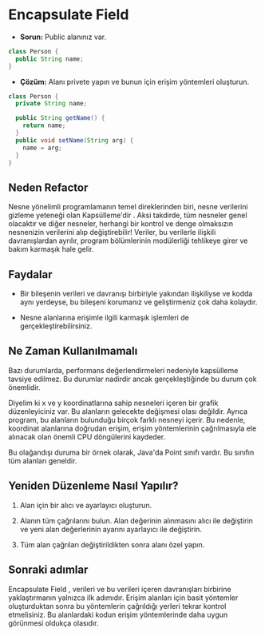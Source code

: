# Encapsulate Field

- **Sorun:** Public alanınız var.

```Java
class Person {
  public String name;
}
```

- **Çözüm:** Alanı privete yapın ve bunun için erişim yöntemleri oluşturun.

```Java
class Person {
  private String name;

  public String getName() {
    return name;
  }
  public void setName(String arg) {
    name = arg;
  }
}
```

## Neden Refactor

Nesne yönelimli programlamanın temel direklerinden biri, nesne verilerini gizleme yeteneği olan Kapsülleme'dir . Aksi takdirde, tüm nesneler genel olacaktır ve diğer nesneler, herhangi bir kontrol ve denge olmaksızın nesnenizin verilerini alıp değiştirebilir! Veriler, bu verilerle ilişkili davranışlardan ayrılır, program bölümlerinin modülerliği tehlikeye girer ve bakım karmaşık hale gelir.

## Faydalar

- Bir bileşenin verileri ve davranışı birbiriyle yakından ilişkiliyse ve kodda aynı yerdeyse, bu bileşeni korumanız ve geliştirmeniz çok daha kolaydır.

- Nesne alanlarına erişimle ilgili karmaşık işlemleri de gerçekleştirebilirsiniz.

## Ne Zaman Kullanılmamalı

Bazı durumlarda, performans değerlendirmeleri nedeniyle kapsülleme tavsiye edilmez. Bu durumlar nadirdir ancak gerçekleştiğinde bu durum çok önemlidir.

Diyelim ki x ve y koordinatlarına sahip nesneleri içeren bir grafik düzenleyiciniz var. Bu alanların gelecekte değişmesi olası değildir. Ayrıca program, bu alanların bulunduğu birçok farklı nesneyi içerir. Bu nedenle, koordinat alanlarına doğrudan erişim, erişim yöntemlerinin çağrılmasıyla ele alınacak olan önemli CPU döngülerini kaydeder.

Bu olağandışı duruma bir örnek olarak, Java'da Point sınıfı vardır. Bu sınıfın tüm alanları geneldir.

## Yeniden Düzenleme Nasıl Yapılır?

1. Alan için bir alıcı ve ayarlayıcı oluşturun.

2. Alanın tüm çağrılarını bulun. Alan değerinin alınmasını alıcı ile değiştirin ve yeni alan değerlerinin ayarını ayarlayıcı ile değiştirin.

3. Tüm alan çağrıları değiştirildikten sonra alanı özel yapın.

## Sonraki adımlar

Encapsulate Field , verileri ve bu verileri içeren davranışları birbirine yaklaştırmanın yalnızca ilk adımıdır. Erişim alanları için basit yöntemler oluşturduktan sonra bu yöntemlerin çağrıldığı yerleri tekrar kontrol etmelisiniz. Bu alanlardaki kodun erişim yöntemlerinde daha uygun görünmesi oldukça olasıdır.
